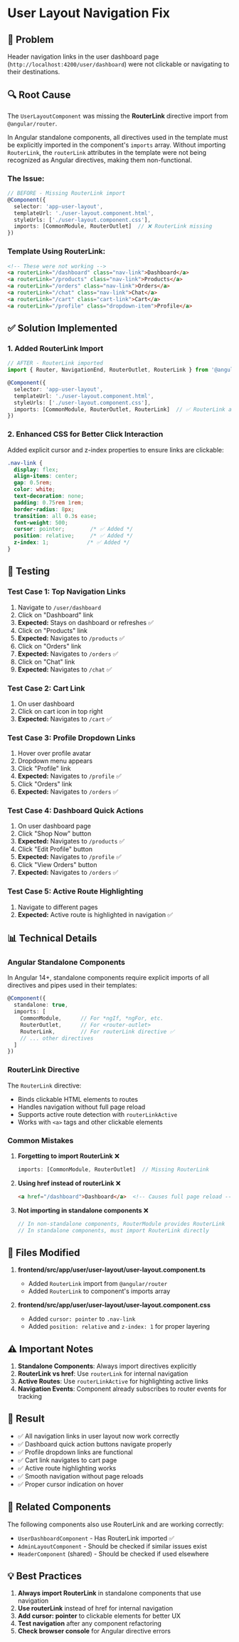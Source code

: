 # User Layout Navigation Fix

## 🎯 Problem

Header navigation links in the user dashboard page (`http://localhost:4200/user/dashboard`) were not clickable or navigating to their destinations.

## 🔍 Root Cause

The `UserLayoutComponent` was missing the **RouterLink** directive import from `@angular/router`. 

In Angular standalone components, all directives used in the template must be explicitly imported in the component's `imports` array. Without importing `RouterLink`, the `routerLink` attributes in the template were not being recognized as Angular directives, making them non-functional.

### The Issue:

```typescript
// BEFORE - Missing RouterLink import
@Component({
  selector: 'app-user-layout',
  templateUrl: './user-layout.component.html',
  styleUrls: ['./user-layout.component.css'],
  imports: [CommonModule, RouterOutlet]  // ❌ RouterLink missing
})
```

### Template Using RouterLink:

```html
<!-- These were not working -->
<a routerLink="/dashboard" class="nav-link">Dashboard</a>
<a routerLink="/products" class="nav-link">Products</a>
<a routerLink="/orders" class="nav-link">Orders</a>
<a routerLink="/chat" class="nav-link">Chat</a>
<a routerLink="/cart" class="cart-link">Cart</a>
<a routerLink="/profile" class="dropdown-item">Profile</a>
```

## ✅ Solution Implemented

### 1. Added RouterLink Import

```typescript
// AFTER - RouterLink imported
import { Router, NavigationEnd, RouterOutlet, RouterLink } from '@angular/router';

@Component({
  selector: 'app-user-layout',
  templateUrl: './user-layout.component.html',
  styleUrls: ['./user-layout.component.css'],
  imports: [CommonModule, RouterOutlet, RouterLink]  // ✅ RouterLink added
})
```

### 2. Enhanced CSS for Better Click Interaction

Added explicit cursor and z-index properties to ensure links are clickable:

```css
.nav-link {
  display: flex;
  align-items: center;
  gap: 0.5rem;
  color: white;
  text-decoration: none;
  padding: 0.75rem 1rem;
  border-radius: 8px;
  transition: all 0.3s ease;
  font-weight: 500;
  cursor: pointer;        /* ✅ Added */
  position: relative;     /* ✅ Added */
  z-index: 1;            /* ✅ Added */
}
```

## 🚀 Testing

### Test Case 1: Top Navigation Links
1. Navigate to `/user/dashboard`
2. Click on "Dashboard" link
3. **Expected:** Stays on dashboard or refreshes ✅
4. Click on "Products" link
5. **Expected:** Navigates to `/products` ✅
6. Click on "Orders" link
7. **Expected:** Navigates to `/orders` ✅
8. Click on "Chat" link
9. **Expected:** Navigates to `/chat` ✅

### Test Case 2: Cart Link
1. On user dashboard
2. Click on cart icon in top right
3. **Expected:** Navigates to `/cart` ✅

### Test Case 3: Profile Dropdown Links
1. Hover over profile avatar
2. Dropdown menu appears
3. Click "Profile" link
4. **Expected:** Navigates to `/profile` ✅
5. Click "Orders" link
6. **Expected:** Navigates to `/orders` ✅

### Test Case 4: Dashboard Quick Actions
1. On user dashboard page
2. Click "Shop Now" button
3. **Expected:** Navigates to `/products` ✅
4. Click "Edit Profile" button
5. **Expected:** Navigates to `/profile` ✅
6. Click "View Orders" button
7. **Expected:** Navigates to `/orders` ✅

### Test Case 5: Active Route Highlighting
1. Navigate to different pages
2. **Expected:** Active route is highlighted in navigation ✅

## 📊 Technical Details

### Angular Standalone Components

In Angular 14+, standalone components require explicit imports of all directives and pipes used in their templates:

```typescript
@Component({
  standalone: true,
  imports: [
    CommonModule,      // For *ngIf, *ngFor, etc.
    RouterOutlet,      // For <router-outlet>
    RouterLink,        // For routerLink directive ✅
    // ... other directives
  ]
})
```

### RouterLink Directive

The `RouterLink` directive:
- Binds clickable HTML elements to routes
- Handles navigation without full page reload
- Supports active route detection with `routerLinkActive`
- Works with `<a>` tags and other clickable elements

### Common Mistakes

1. **Forgetting to import RouterLink** ❌
   ```typescript
   imports: [CommonModule, RouterOutlet]  // Missing RouterLink
   ```

2. **Using href instead of routerLink** ❌
   ```html
   <a href="/dashboard">Dashboard</a>  <!-- Causes full page reload -->
   ```

3. **Not importing in standalone components** ❌
   ```typescript
   // In non-standalone components, RouterModule provides RouterLink
   // In standalone components, must import RouterLink directly
   ```

## 🔧 Files Modified

1. **frontend/src/app/user/user-layout/user-layout.component.ts**
   - Added `RouterLink` import from `@angular/router`
   - Added `RouterLink` to component's imports array

2. **frontend/src/app/user/user-layout/user-layout.component.css**
   - Added `cursor: pointer` to `.nav-link`
   - Added `position: relative` and `z-index: 1` for proper layering

## ⚠️ Important Notes

1. **Standalone Components**: Always import directives explicitly
2. **RouterLink vs href**: Use `routerLink` for internal navigation
3. **Active Routes**: Use `routerLinkActive` for highlighting active links
4. **Navigation Events**: Component already subscribes to router events for tracking

## 🎉 Result

- ✅ All navigation links in user layout now work correctly
- ✅ Dashboard quick action buttons navigate properly
- ✅ Profile dropdown links are functional
- ✅ Cart link navigates to cart page
- ✅ Active route highlighting works
- ✅ Smooth navigation without page reloads
- ✅ Proper cursor indication on hover

## 🔮 Related Components

The following components also use RouterLink and are working correctly:
- `UserDashboardComponent` - Has RouterLink imported ✅
- `AdminLayoutComponent` - Should be checked if similar issues exist
- `HeaderComponent` (shared) - Should be checked if used elsewhere

## 💡 Best Practices

1. **Always import RouterLink** in standalone components that use navigation
2. **Use routerLink** instead of href for internal navigation
3. **Add cursor: pointer** to clickable elements for better UX
4. **Test navigation** after any component refactoring
5. **Check browser console** for Angular directive errors